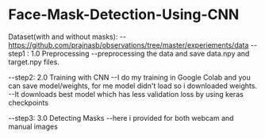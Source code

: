 # Face-Mask-Detection-Using-CNN

Dataset(with and without masks):
--https://github.com/prajnasb/observations/tree/master/experiements/data
--step1 : 1.0 Preprocessing
--preprocessing the data and save data.npy and target.npy files.

--step2: 2.0 Training with CNN
--I do my training in Google Colab and you can save model/weights, for me model didn't load so i downloaded weights.
--It downloads best model which has less validation loss by using keras checkpoints

--step3: 3.0 Detecting Masks
--here i provided for both webcam and manual images 

